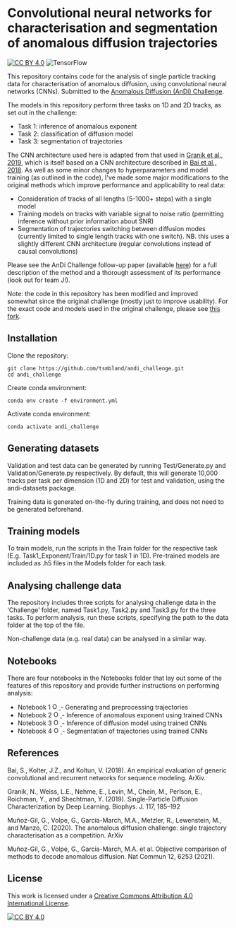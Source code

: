 # Convolutional neural networks for characterisation and segmentation of anomalous diffusion trajectories

[![CC BY 4.0][cc-by-shield]][cc-by]
![TensorFlow](https://img.shields.io/badge/TensorFlow-FF6F00?style=flat&logo=tensorflow&logoColor=white)

This repository contains code for the analysis of single particle tracking data for characterisation of anomalous diffusion, using convolutional neural networks (CNNs). 
Submitted to the [Anomalous Diffusion (AnDi) Challenge](https://arxiv.org/abs/2003.12036).

The models in this repository perform three tasks on 1D and 2D tracks, as set out in the challenge:
-	Task 1: inference of anomalous exponent
-	Task 2: classification of diffusion model
-	Task 3: segmentation of trajectories

The CNN architecture used here is adapted from that used in [Granik et al., 2019](https://www.sciencedirect.com/science/article/pii/S0006349519305041/), which is itself based on a CNN architecture described in [Bai et al., 2018](https://arxiv.org/abs/1803.01271/).
As well as some minor changes to hyperparameters and model training (as outlined in the code), I've made some major modifications to the original methods which improve performance and applicability to real data:
- Consideration of tracks of all lengths (5-1000+ steps) with a single model 
- Training models on tracks with variable signal to noise ratio (permitting inference without prior information about SNR)
- Segmentation of trajectories switching between diffusion modes (currently limited to single length tracks with one switch). NB. this uses a slightly different CNN architecture (regular convolutions instead of causal convolutions)

Please see the AnDi Challenge follow-up paper (available [here](https://www.nature.com/articles/s41467-021-26320-w)) for a full description of the method and a thorough assessment of its performance (look out for team J!).

Note: the code in this repository has been modified and improved somewhat since the original challenge (mostly just to improve usability). For the exact code and models used in the original challenge, please see [this fork](https://github.com/AnDiChallenge/AnDi2020_TeamJ_FCI). 

## Installation

Clone the repository:

    git clone https://github.com/tsmbland/andi_challenge.git
    cd andi_challenge
    
Create conda environment:

    conda env create -f environment.yml

Activate conda environment:

    conda activate andi_challenge


## Generating datasets

Validation and test data can be generated by running Test/Generate.py and Validation/Generate.py respectively.
By default, this will generate 10,000 tracks per task per dimension (1D and 2D) for test and validation, using the andi-datasets package.

Training data is generated on-the-fly during training, and does not need to be generated beforehand.


## Training models

To train models, run the scripts in the Train folder for the respective task (E.g. Task1_Exponent/Train/1D.py for task 1 in 1D).
Pre-trained models are included as .h5 files in the Models folder for each task.


## Analysing challenge data

The repository includes three scripts for analysing challenge data in the ‘Challenge’ folder, named Task1.py, Task2.py and Task3.py for the three tasks. 
To perform analysis, run these scripts, specifying the path to the data folder at the top of the file. 

Non-challenge data (e.g. real data) can be analysed in a similar way.


## Notebooks

There are four notebooks in the Notebooks folder that lay out some of the features of this repository and provide further instructions on performing analysis:

- Notebook 1 <a target="_blank" href="https://colab.research.google.com/github/tsmbland/andi_challenge/blob/master/Notebooks/trajectory_preprocessing.ipynb">
  <img src="https://colab.research.google.com/assets/colab-badge.svg" alt="Open In Colab" height=15/>
</a> - Generating and preprocessing trajectories
- Notebook 2 <a target="_blank" href="https://colab.research.google.com/github/tsmbland/andi_challenge/blob/master/Notebooks/exponent_inference.ipynb">
  <img src="https://colab.research.google.com/assets/colab-badge.svg" alt="Open In Colab" height=15/>
</a> - Inference of anomalous exponent using trained CNNs
- Notebook 3 <a target="_blank" href="https://colab.research.google.com/github/tsmbland/andi_challenge/blob/master/Notebooks/model_classification.ipynb">
  <img src="https://colab.research.google.com/assets/colab-badge.svg" alt="Open In Colab" height=15/>
</a>- Inference of diffusion model using trained CNNs
- Notebook 4 <a target="_blank" href="https://colab.research.google.com/github/tsmbland/andi_challenge/blob/master/Notebooks/segmentation.ipynb">
  <img src="https://colab.research.google.com/assets/colab-badge.svg" alt="Open In Colab" height=15/>
</a>- Segmentation of trajectories using trained CNNs



## References

Bai, S., Kolter, J.Z., and Koltun, V. (2018). An empirical evaluation of generic convolutional and recurrent networks for sequence modeling. ArXiv.

Granik, N., Weiss, L.E., Nehme, E., Levin, M., Chein, M., Perlson, E., Roichman, Y., and Shechtman, Y. (2019). Single-Particle Diffusion Characterization by Deep Learning. Biophys. J. 117, 185–192

Muñoz-Gil, G., Volpe, G., García-March, M.A., Metzler, R., Lewenstein, M., and Manzo, C. (2020). The anomalous diffusion challenge: single trajectory characterisation as a competition. ArXiv

Muñoz-Gil, G., Volpe, G., Garcia-March, M.A. et al. Objective comparison of methods to decode anomalous diffusion. Nat Commun 12, 6253 (2021).

## License

This work is licensed under a
[Creative Commons Attribution 4.0 International License][cc-by].

[![CC BY 4.0][cc-by-image]][cc-by]

[cc-by]: http://creativecommons.org/licenses/by/4.0/
[cc-by-image]: https://i.creativecommons.org/l/by/4.0/88x31.png
[cc-by-shield]: https://img.shields.io/badge/License-CC%20BY%204.0-lightgrey.svg 
